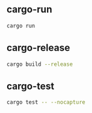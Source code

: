 ## cargo-run

```bash
cargo run
```

## cargo-release

```bash
cargo build --release
```

## cargo-test

```bash
cargo test -- --nocapture
```
